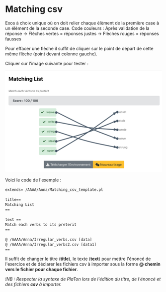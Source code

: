 # Matching csv

Exos à choix unique où on doit relier chaque élèment de la première case à un élèment de la seconde case. 
Code couleurs : Après validation de la réponse 
-> Flèches vertes = réponses justes
-> Flèches rouges = réponses fausses

Pour effacer une flèche il suffit de cliquer sur le point de départ de cette même flèche (point devant colonne gauche).

Cliquer sur l'image suivante pour tester : 

[![image](Matching_csv.png)](https://pl.u-pem.fr/filebrowser/demo/34908/)

Voici le code de l'exemple : 

```{r}
extends= /AAAA/Anna/Matching_csv_template.pl

title==
Matching List
==

text ==
Match each verbs to its preterit
==

@ /AAAA/Anna/Irregular_verbs.csv [data]
@ /AAAA/Anna/Irregular_verbs2.csv [data1]
==
```
Il suffit de changer le titre (**title**), le texte (**text**) pour mettre l'énoncé de l'exercice et de déclarer les fichiers csv à importer sous la forme 
**@ chemin vers le fichier pour chaque fichier**.

*!NB : Respecter la syntaxe de PlaTon lors de l'édition du titre, de l'énoncé et des fichiers **csv** à importer.*
